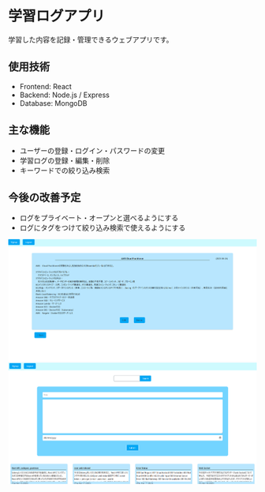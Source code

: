 # 学習ログアプリ

学習した内容を記録・管理できるウェブアプリです。

## 使用技術
- Frontend: React
- Backend: Node.js / Express
- Database: MongoDB

## 主な機能
- ユーザーの登録・ログイン・パスワードの変更
- 学習ログの登録・編集・削除
- キーワードでの絞り込み検索

## 今後の改善予定
- ログをプライベート・オープンと選べるようにする
- ログにタグをつけて絞り込み検索で使えるようにする

![サンプル画像1](./sample-log-detail.png)
![サンプル画像2](./sample-main-page.png)
